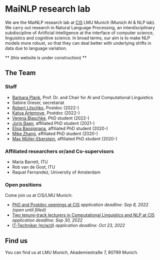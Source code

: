 
# MaiNLP research lab

We are the MaiNLP research lab at [CIS](https://www.cis.lmu.de/) LMU Munich (Munich AI & NLP lab). We carry out research in Natural Language Processing, an interdisciplinary subdiscipline of Artificial Intelligence at the interface of computer science, linguistics and cognitive science. In broad terms, our aim is to make NLP models more robust, so that they can deal better with underlying shifts in data due to language variation. 

** (this website is under construction) **

## The Team 

### Staff

- [Barbara Plank](https://bplank.github.io/), Prof. Dr. and Chair for AI and Computational Linguistics
- Sabine Greser, secretariat
- [Robert Litschko](https://rlitschk.github.io/), Postdoc (2022-)
- [Katya Artemove](https://scholar.google.com/citations?hl=en&user=G0lCb3wAAAAJ), Postdoc (2022-)
- [Verena Blaschke](https://scholar.google.com/citations?user=ld-aOGMAAAAJ), PhD student (2022-)
- [Joris Baan](https://jorisbaan.nl/), affiliated PhD student (2021-)
- [Elisa Bassignana](https://elisabassignana.github.io/), affiliated PhD student  (2020-)
- [Mike Zhang](https://jjzha.github.io/), affiliated PhD student (2020-)
- [Max Müller-Eberstein](https://personads.me/), affiliated PhD student  (2020-)

### Affiliated researchers or/and Co-supervisors

- Maria Barrett, ITU
- Rob van de Goot, ITU
- Raquel Fernandez, University of Amsterdam


### Open positions

Come join us at CIS/LMU Munich:

- [PhD and Postdoc openings at CIS](https://www.cis.lmu.de/web/jobs2022.html) *application deadline: Sep 8, 2022 (open until filled)*
- [Two tenure-track lecturers in Computational Linguistics and NLP at CIS](https://www.cis.lmu.de/web/arpositions2022.html) *application deadline: Sep 30, 2022*
- [IT-Techniker (m/w/d)](https://job-portal.lmu.de/jobposting/c6de699311fd078cca5b6e3c5546ffc9d16467c20?ref=homepage) *application deadline: Oct 23, 2022*

## Find us

You can find us at LMU Munich, Akademiestraße 7, 80799 Munich. 
